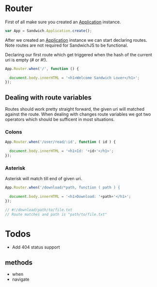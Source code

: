 # Router

First of all make sure you created an [Application](/docs/application.md) instance.

~~~js
var App = Sandwich.Application.create();
~~~

After we created an [Application](/docs/application.md) instance we can start declaring routes. Note routes are not required for SandwichJS to be functional.

Declaring our first route which get triggered when the hash of the current uri is empty (# or #!).
~~~js
App.Router.when('/', function () {
  
  document.body.innerHTML = '<h1>Welcome Sandwich Lover</h1>';
});
~~~

## Dealing with route variables

Routes should work pretty straight forward, the given uri will matched against the route. When dealing with changes route variables we got two operators which should be sufficent in most situations.

### Colons
~~~js
App.Router.when('/user/read/:id', function ( id ) {
  
  document.body.innerHTML = '<h1>Id: '+id+'</h1>';
});
~~~

### Asterisk

Asterisk will match till end of given uri.

~~~js
App.Router.when('/download/*path, function ( path ) {
  
  document.body.innerHTML = '<h1>Download: '+path+'</h1>';
});

// #!/download/path/to/file.txt
// Route matches and path is "path/to/file.txt"
~~~

# Todos

* Add 404 status support

## methods
* when
* navigate

